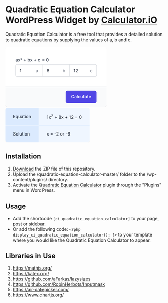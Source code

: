 # Quadratic Equation Calculator WordPress Widget by [Calculator.iO](https://www.calculator.io/ "Calculator.iO Homepage")

Quadratic Equation Calculator is a free tool that provides a detailed solution to quadratic equations by supplying the values of a, b and c.

![Quadratic Equation Calculator Input Form](/assets/images/screenshot-1.png "Quadratic Equation Calculator Input Form")
![Quadratic Equation Calculator Calculation Results](/assets/images/screenshot-2.png "Quadratic Equation Calculator Calculation Results")

## Installation

1. [Download](https://github.com/pub-calculator-io/age-calculator/archive/refs/heads/master.zip) the ZIP file of this repository.
2. Upload the /quadratic-equation-calculator-master/ folder to the /wp-content/plugins/ directory.
3. Activate the [Quadratic Equation Calculator](https://www.calculator.io/quadratic-equation-calculator/ "Quadratic Equation Calculator Homepage") plugin through the "Plugins" menu in WordPress.

## Usage
* Add the shortcode `[ci_quadratic_equation_calculator]` to your page, post or sidebar.
* Or add the following code: `<?php display_ci_quadratic_equation_calculator(); ?>` to your template where you would like the Quadratic Equation Calculator to appear.

## Libraries in Use
1. https://mathjs.org/
2. https://katex.org/
3. https://github.com/aFarkas/lazysizes
4. https://github.com/RobinHerbots/Inputmask
5. https://air-datepicker.com/
6. https://www.chartjs.org/
